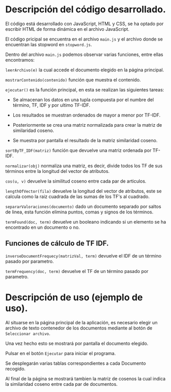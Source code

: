 # Descripción del código desarrollado.

El código está desarrollado con JavaScript, HTML y CSS, se ha optado por escribir HTML de forma dinámica en el archivo JavaScript.

El código pricipal se encuentra en el archivo `main.js` y el archivo donde se encuentran las stopword en `stopword.js`.

Dentro del archivo `main.js` podemos observar varias funciones, entre ellas encontramos:

`leerArchivo(e)` la cual accede el documento elegido en la página principal.

`mostrarContenido(contenido)` función que muestra el contenido.

`ejecutar()` es la función principal, en esta se realizan las siguientes tareas:

- Se almacenan los datos en una tupla compuesta por el numbre del término, TF, IDF y por ultimo TF-IDF.

- Los resultados se muestran ordenados de mayor a menor por TF-IDF.

- Posteriormente se crea una matriz normalizada para crear la matriz de similaridad coseno.

- Se muestra por pantalla el resultado de la matriz similaridad coseno.


`sortByTF_IDF(matriz)` función que devuelve una matriz ordenada por TF-IDF.

`normalizar(obj)` normaliza una matriz, es decir, divide todos los TF de sus términos entre la longitud del vector de atributos.

`cos(u, v)` devuelve la similitud coseno entre cada par de articulos.

`lengthOfVector(fila)` devuelve la longitud del vector de atributos, este se calcula como la raiz cuadrada de las sumas de los TF's al cuadrado.

`separarValoraciones(documento)` dado un documento separado por saltos de linea, esta función elimina puntos, comas y signos de los términos.

`termFound(doc, term)` devuelve un booleano indicando si un elemento se ha encontrado en un documento o no.

## Funciones de cálculo de TF IDF.

`inverseDocumentFrequecy(matrizVal, term)` devuelve el IDF de un término pasado por parametro.

`termFrequency(doc, term)` devuelve el TF de un término pasado por parametro.


# Descripción de uso (ejemplo de uso).
Al situarse en la página principal de la aplicación, es necesario elegir un archivo de texto contenedor de los documentos mediante al botón de `Seleccionar archivo`.

Una vez hecho esto se mostrará por pantalla el documento elegido.

Pulsar en el botón `Ejecutar` para iniciar el programa.

Se desplegarán varias tablas correspondientes a cada Documento recogido.

Al final de la página se mostrará tambien la matriz de cosenos la cual indica la similaridad coseno entre cada par de documentos.